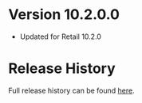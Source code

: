 # Version 10.2.0.0

* Updated for Retail 10.2.0

# Release History

Full release history can be found [here](https://github.com/kstange/OPieMasque/wiki/Release-Notes).
